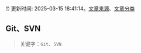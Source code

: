 :alarm_clock: 更新时间: 2025-03-15 18:41:14。[文章来源](/README.md)、[文章分类](/TAGS.md)

## Git、SVN


> 关键字：`Git`、`SVN`



